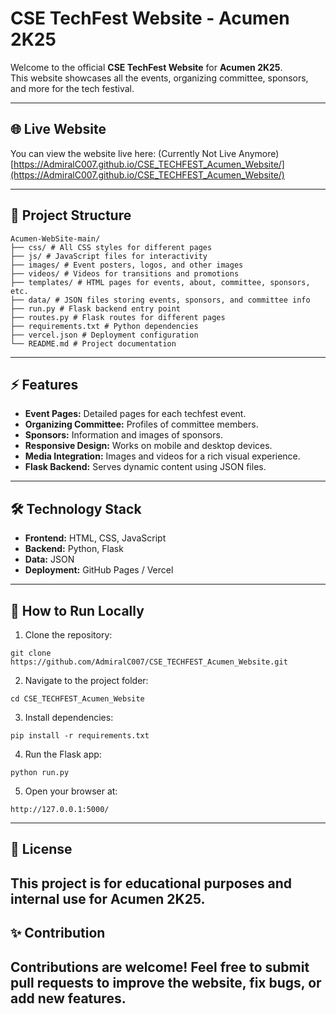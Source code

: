 # CSE TechFest Website - Acumen 2K25

Welcome to the official **CSE TechFest Website** for **Acumen 2K25**.  
This website showcases all the events, organizing committee, sponsors, and more for the tech festival.

---

## 🌐 Live Website
You can view the website live here:  (Currently Not Live Anymore)
[https://AdmiralC007.github.io/CSE_TECHFEST_Acumen_Website/](https://AdmiralC007.github.io/CSE_TECHFEST_Acumen_Website/)

---

## 📂 Project Structure
```
Acumen-WebSite-main/
├── css/ # All CSS styles for different pages
├── js/ # JavaScript files for interactivity
├── images/ # Event posters, logos, and other images
├── videos/ # Videos for transitions and promotions
├── templates/ # HTML pages for events, about, committee, sponsors, etc.
├── data/ # JSON files storing events, sponsors, and committee info
├── run.py # Flask backend entry point
├── routes.py # Flask routes for different pages
├── requirements.txt # Python dependencies
├── vercel.json # Deployment configuration
└── README.md # Project documentation
```

---

## ⚡ Features
- **Event Pages:** Detailed pages for each techfest event.  
- **Organizing Committee:** Profiles of committee members.  
- **Sponsors:** Information and images of sponsors.  
- **Responsive Design:** Works on mobile and desktop devices.  
- **Media Integration:** Images and videos for a rich visual experience.  
- **Flask Backend:** Serves dynamic content using JSON files.  

---

## 🛠 Technology Stack
- **Frontend:** HTML, CSS, JavaScript  
- **Backend:** Python, Flask  
- **Data:** JSON  
- **Deployment:** GitHub Pages / Vercel  

---

## 🚀 How to Run Locally
1. Clone the repository:
```
git clone https://github.com/AdmiralC007/CSE_TECHFEST_Acumen_Website.git
```
2. Navigate to the project folder:
```
cd CSE_TECHFEST_Acumen_Website
```
3. Install dependencies:
```
pip install -r requirements.txt
```
4. Run the Flask app:
```
python run.py
```
5. Open your browser at:
```
http://127.0.0.1:5000/
```
---

## 📄 License

This project is for educational purposes and internal use for Acumen 2K25.
---

## ✨ Contribution

Contributions are welcome! Feel free to submit pull requests to improve the website, fix bugs, or add new features.
---
